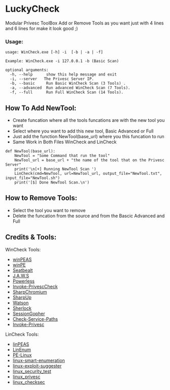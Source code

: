 # LuckyCheck
Modular Privesc ToolBox Add or Remove Tools as you want just with 4 lines and 6 lines for make it look good ;)

### Usage:
```
usage: WinCheck.exe [-h] -i  [-b | -a | -f]

Example: WinCheck.exe -i 127.0.0.1 -b (Basic Scan)

optional arguments:
  -h, --help      show this help message and exit
  -i, --server   The Privesc Server IP.
  -b, --basic     Run Basic WinCheck Scan (3 Tools) .
  -a, --advanced  Run advanced WinCheck Scan (7 Tools).
  -f, --full      Run Full WinCheck Scan (14 Tools).
```
## How To Add NewTool:
* Create funcation where all the tools funcations are with the new tool you want
* Select where you want to add this new tool, Basic Advanced or Full
* Just add the function NewTool(base_url) where you this funcation to run
* Same Work in Both Files WinCheck and LinCheck 
```
def NewTool(base_url): 
    NewTool = "Some Command that run the tool"
    NewTool_url = base_url + "the name of the tool that on the Privesc Server"
    print('\n[+] Running NewTool Scan ')
    LinCheck(cmd=NewTool, url=NewTool_url, output_file="NewTool.txt", input_file="NewTool.sh")
    print('[$] Done NewTool Scan.\n')
   ```
## How to Remove Tools:
* Select the tool you want to remove
* Delete the funcation from the source and from the Bascic Advanced and Full

## Credits & Tools:
WinCheck Tools:
* [winPEAS](https://github.com/carlospolop/privilege-escalation-awesome-scripts-suite)
* [winPE](https://github.com/carlospolop/winPE)
* [Seatbealt](https://github.com/Lexus89/SharpPack/tree/master/Seatbelt)
* [J.A.W.S](https://github.com/411Hall/JAWS)
* [Powerless](https://github.com/M4ximuss/Powerless)
* [Invoke-PrivescCheck](https://github.com/itm4n/PrivescCheck)
* [SharpChromium](https://github.com/djhohnstein/SharpChromium)
* [SharpUp](https://github.com/GhostPack/SharpUp)
* [Watson](https://github.com/rasta-mouse/Watson)
* [Sherlock](https://github.com/rasta-mouse/Sherlock)
* [SessionGopher](https://github.com/Arvanaghi/SessionGopher)
* [Check-Service-Paths](https://github.com/BleepSec/Check-Service-Paths)
* [Invoke-Privesc](https://github.com/enjoiz/Privesc)

LinCheck Tools:
* [linPEAS](https://github.com/carlospolop/privilege-escalation-awesome-scripts-suite)
* [LinEnum](https://github.com/rebootuser/LinEnum)
* [PE-Linux](https://github.com/WazeHell/PE-Linux)
* [linux-smart-enumeration](https://github.com/diego-treitos/linux-smart-enumeration)
* [linux-exploit-suggester](https://github.com/mzet-/linux-exploit-suggester)
* [linux_security_test](https://github.com/1N3/PrivEsc/tree/master/linux/scripts)
* [linux_privesc](https://github.com/1N3/PrivEsc/tree/master/linux/scripts)
* [linux_checksec](https://github.com/1N3/PrivEsc/tree/master/linux/scripts)
















